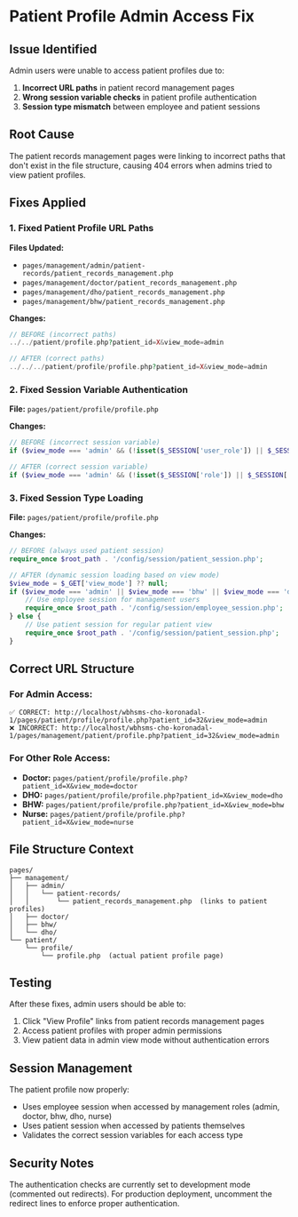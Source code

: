 # Patient Profile Admin Access Fix

## Issue Identified
Admin users were unable to access patient profiles due to:
1. **Incorrect URL paths** in patient record management pages
2. **Wrong session variable checks** in patient profile authentication
3. **Session type mismatch** between employee and patient sessions

## Root Cause
The patient records management pages were linking to incorrect paths that don't exist in the file structure, causing 404 errors when admins tried to view patient profiles.

## Fixes Applied

### 1. Fixed Patient Profile URL Paths
**Files Updated:**
- `pages/management/admin/patient-records/patient_records_management.php`
- `pages/management/doctor/patient_records_management.php` 
- `pages/management/dho/patient_records_management.php`
- `pages/management/bhw/patient_records_management.php`

**Changes:**
```php
// BEFORE (incorrect paths)
../../patient/profile.php?patient_id=X&view_mode=admin

// AFTER (correct paths)  
../../../patient/profile/profile.php?patient_id=X&view_mode=admin
```

### 2. Fixed Session Variable Authentication
**File:** `pages/patient/profile/profile.php`

**Changes:**
```php
// BEFORE (incorrect session variable)
if ($view_mode === 'admin' && (!isset($_SESSION['user_role']) || $_SESSION['user_role'] !== 'admin'))

// AFTER (correct session variable)
if ($view_mode === 'admin' && (!isset($_SESSION['role']) || $_SESSION['role'] !== 'admin'))
```

### 3. Fixed Session Type Loading
**File:** `pages/patient/profile/profile.php`

**Changes:**
```php
// BEFORE (always used patient session)
require_once $root_path . '/config/session/patient_session.php';

// AFTER (dynamic session loading based on view mode)
$view_mode = $_GET['view_mode'] ?? null;
if ($view_mode === 'admin' || $view_mode === 'bhw' || $view_mode === 'dho' || $view_mode === 'doctor' || $view_mode === 'nurse') {
    // Use employee session for management users
    require_once $root_path . '/config/session/employee_session.php';
} else {
    // Use patient session for regular patient view
    require_once $root_path . '/config/session/patient_session.php';
}
```

## Correct URL Structure

### For Admin Access:
```
✅ CORRECT: http://localhost/wbhsms-cho-koronadal-1/pages/patient/profile/profile.php?patient_id=32&view_mode=admin
❌ INCORRECT: http://localhost/wbhsms-cho-koronadal-1/pages/management/patient/profile.php?patient_id=32&view_mode=admin
```

### For Other Role Access:
- **Doctor:** `pages/patient/profile/profile.php?patient_id=X&view_mode=doctor`
- **DHO:** `pages/patient/profile/profile.php?patient_id=X&view_mode=dho`  
- **BHW:** `pages/patient/profile/profile.php?patient_id=X&view_mode=bhw`
- **Nurse:** `pages/patient/profile/profile.php?patient_id=X&view_mode=nurse`

## File Structure Context
```
pages/
├── management/
│   ├── admin/
│   │   └── patient-records/
│   │       └── patient_records_management.php  (links to patient profiles)
│   ├── doctor/
│   ├── bhw/
│   └── dho/
└── patient/
    └── profile/
        └── profile.php  (actual patient profile page)
```

## Testing
After these fixes, admin users should be able to:
1. Click "View Profile" links from patient records management pages
2. Access patient profiles with proper admin permissions
3. View patient data in admin view mode without authentication errors

## Session Management
The patient profile now properly:
- Uses employee session when accessed by management roles (admin, doctor, bhw, dho, nurse)
- Uses patient session when accessed by patients themselves
- Validates the correct session variables for each access type

## Security Notes
The authentication checks are currently set to development mode (commented out redirects). For production deployment, uncomment the redirect lines to enforce proper authentication.